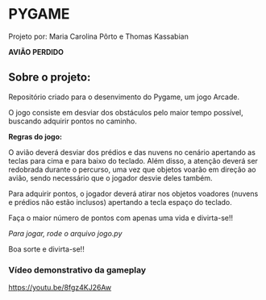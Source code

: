 # PYGAME
Projeto por: Maria Carolina Pôrto e Thomas Kassabian

**AVIÃO PERDIDO**
## **Sobre o projeto:**

Repositório criado para o desenvimento do Pygame, um jogo Arcade.


O jogo consiste em desviar dos obstáculos pelo maior tempo possível, buscando adquirir pontos no caminho.


**Regras do jogo:**

O avião deverá desviar dos prédios e das nuvens no cenário apertando as teclas para cima e para baixo do teclado. 
Além disso, a atenção deverá ser redobrada durante o percurso, uma vez que objetos voarão em direção ao avião, sendo necessário que o jogador desvie deles também. 

Para adquirir pontos, o jogador deverá atirar nos objetos voadores (nuvens e prédios não estão inclusos) apertando a tecla espaço do teclado.

Faça o maior número de pontos com apenas uma vida e divirta-se!!


*Para jogar, rode o arquivo jogo.py*

Boa sorte e divirta-se!!

### Vídeo demonstrativo da gameplay
https://youtu.be/8fgz4KJ26Aw